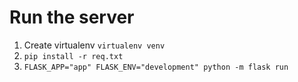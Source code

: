 # Run the server
1. Create virtualenv `virtualenv venv`
2. `pip install -r req.txt`
3. `FLASK_APP="app" FLASK_ENV="development" python -m flask run`